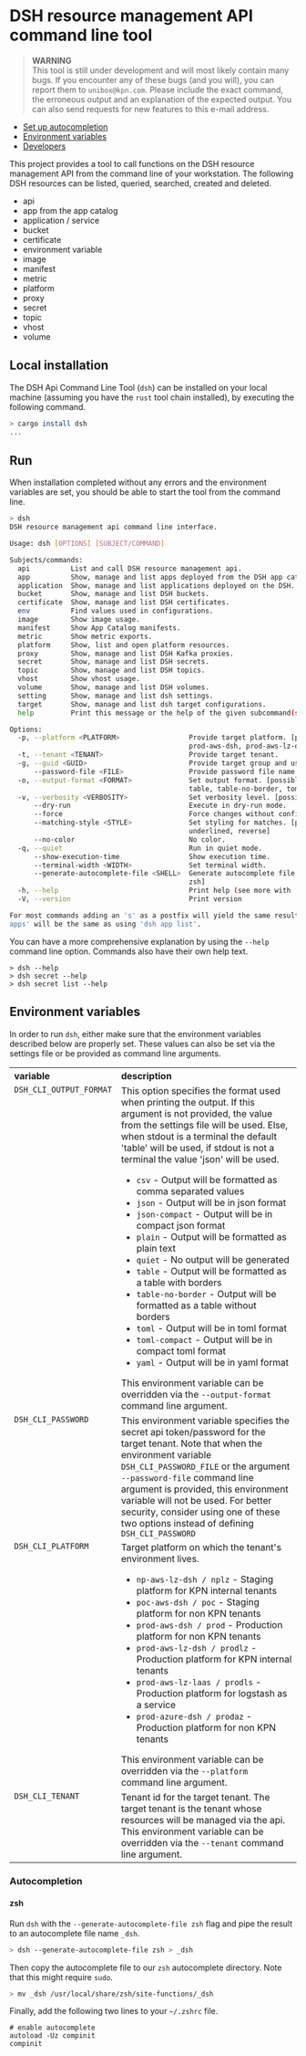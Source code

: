 # DSH resource management API command line tool

> **WARNING**  
> This tool is still under development and will most likely contain many bugs.
> If you encounter any of these bugs (and you will), you can report them to `unibox@kpn.com`.
> Please include the exact command, the erroneous output and an explanation of the expected output.
> You can also send requests for new features to this e-mail address.

* [Set up autocompletion](autocompletion.md)
* [Environment variables](environment_variables.md)
* [Developers](developers.md)

This project provides a tool to call functions on the DSH resource management API from the
command line of your workstation. The following DSH resources can be
listed, queried, searched, created and deleted.

* api
* app from the app catalog
* application / service
* bucket
* certificate
* environment variable
* image
* manifest
* metric
* platform
* proxy
* secret
* topic
* vhost
* volume

## Local installation

The DSH Api Command Line Tool (`dsh`) can be installed on your local machine
(assuming you have the `rust` tool chain installed),
by executing the following command.

```bash
> cargo install dsh
...
```

## Run

When installation completed without any errors and the environment variables are set,
you should be able to start the tool from the command line.

```bash
> dsh
DSH resource management api command line interface.

Usage: dsh [OPTIONS] [SUBJECT/COMMAND]

Subjects/commands:
  api          List and call DSH resource management api.
  app          Show, manage and list apps deployed from the DSH app catalog.
  application  Show, manage and list applications deployed on the DSH.
  bucket       Show, manage and list DSH buckets.
  certificate  Show, manage and list DSH certificates.
  env          Find values used in configurations.
  image        Show image usage.
  manifest     Show App Catalog manifests.
  metric       Show metric exports.
  platform     Show, list and open platform resources.
  proxy        Show, manage and list DSH Kafka proxies.
  secret       Show, manage and list DSH secrets.
  topic        Show, manage and list DSH topics.
  vhost        Show vhost usage.
  volume       Show, manage and list DSH volumes.
  setting      Show, manage and list dsh settings.
  target       Show, manage and list dsh target configurations.
  help         Print this message or the help of the given subcommand(s)

Options:
  -p, --platform <PLATFORM>                 Provide target platform. [possible values: np-aws-lz-dsh, poc-aws-dsh,
                                            prod-aws-dsh, prod-aws-lz-dsh, prod-aws-lz-laas, prod-azure-dsh]
  -t, --tenant <TENANT>                     Provide target tenant.
  -g, --guid <GUID>                         Provide target group and user id.
      --password-file <FILE>                Provide password file name.
  -o, --output-format <FORMAT>              Set output format. [possible values: csv, json, json-compact, plain, quiet,
                                            table, table-no-border, toml, toml-compact, yaml]
  -v, --verbosity <VERBOSITY>               Set verbosity level. [possible values: off, low, medium, high]
      --dry-run                             Execute in dry-run mode.
      --force                               Force changes without confirmation.
      --matching-style <STYLE>              Set styling for matches. [possible values: normal, bold, dim, italic,
                                            underlined, reverse]
      --no-color                            No color.
  -q, --quiet                               Run in quiet mode.
      --show-execution-time                 Show execution time.
      --terminal-width <WIDTH>              Set terminal width.
      --generate-autocomplete-file <SHELL>  Generate autocomplete file [possible values: bash, elvish, fish, powershell,
                                            zsh]
  -h, --help                                Print help (see more with '--help')
  -V, --version                             Print version

For most commands adding an 's' as a postfix will yield the same result as using the 'list' subcommand, e.g. using 'dsh
apps' will be the same as using 'dsh app list'.
```

You can have a more comprehensive explanation by using the `--help` command line option.
Commands also have their own help text.

```
> dsh --help
> dsh secret --help
> dsh secret list --help
```

## Environment variables

In order to run `dsh`, either make sure that the environment variables described below
are properly set. These values can also be set via the settings file
or be provided as command line arguments.

<table>
    <tr valign="top">
        <th align="left">variable</th>
        <th align="left">description</th>
    </tr>
    <tr valign="top">
        <td><code>DSH_CLI_OUTPUT_FORMAT</code></td>
        <td>
            This option specifies the format used when printing the output. 
            If this argument is not provided, the value from the settings file will be used. 
            Else, when stdout is a terminal the default 'table' will be used, if
            stdout is not a terminal the value 'json' will be used.
            <ul>
                <li><code>csv</code> - Output will be formatted as comma separated values</li>
                <li><code>json</code> - Output will be in json format</li>
                <li><code>json-compact</code> - Output will be in compact json format</li>
                <li><code>plain</code> - Output will be formatted as plain text</li>
                <li><code>quiet</code> - No output will be generated</li>
                <li><code>table</code> - Output will be formatted as a table with borders</li>
                <li>
                    <code>table-no-border</code> - Output will be formatted as a table 
                    without borders
                </li>
                <li><code>toml</code> - Output will be in toml format</li>
                <li><code>toml-compact</code> - Output will be in compact toml format</li>
                <li><code>yaml</code> - Output will be in yaml format</li>
            </ul>
            This environment variable can be overridden via the 
            <code>--output-format</code> command line argument.
        </td>
    </tr>
    <tr valign="top">
        <td><code>DSH_CLI_PASSWORD</code></td>
        <td>
            This environment variable specifies the secret api token/password for the target tenant. 
            Note that when the environment variable <code>DSH_CLI_PASSWORD_FILE</code> 
            or the argument <code>--password-file</code> command line argument is provided,
            this environment variable will not be used. 
            For better security, consider using one of these two options instead of 
            defining <code>DSH_CLI_PASSWORD</code>
        </td>
    </tr>
    <tr valign="top">
        <td><code>DSH_CLI_PLATFORM</code></td>
        <td>
            Target platform on which the tenant's environment lives.
            <ul>
                <li><code>np-aws-lz-dsh / nplz</code> - Staging platform for KPN internal tenants</li>
                <li><code>poc-aws-dsh / poc</code> - Staging platform for non KPN tenants</li>
                <li><code>prod-aws-dsh / prod</code> - Production platform for non KPN tenants</li>
                <li><code>prod-aws-lz-dsh / prodlz</code> - Production platform for KPN internal tenants</li>
                <li><code>prod-aws-lz-laas / prodls</code> - Production platform for logstash as a service</li>
                <li><code>prod-azure-dsh / prodaz</code> - Production platform for non KPN tenants</li>
            </ul>
            This environment variable can be overridden via the 
            <code>--platform</code> command line argument.
        </td>
    </tr>
    <tr valign="top">
        <td><code>DSH_CLI_TENANT</code></td>
        <td>Tenant id for the target tenant. The target tenant is the tenant whose resources 
            will be managed via the api.
            This environment variable can be overridden via the 
            <code>--tenant</code> command line argument.
        </td>
    </tr>
</table>

### Autocompletion

#### zsh

Run `dsh` with the `--generate-autocomplete-file zsh` flag and pipe the result
to an autocomplete file name `_dsh`.

```bash
> dsh --generate-autocomplete-file zsh > _dsh
```

Then copy the autocomplete file to our `zsh` autocomplete directory.
Note that this might require `sudo`.

```bash
> mv _dsh /usr/local/share/zsh/site-functions/_dsh
```

Finally, add the following two lines to your `~/.zshrc` file.

```
# enable autocomplete
autoload -Uz compinit
compinit
```
